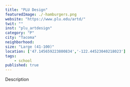 ```yaml
---
title: "PLU Design"
featuredImage: ./-hamburgers.png
website: "https://www.plu.edu/artd/"
twit: ""
inst: "plu_artdesign"
category: "P"
city: "Tacoma"
neighborhood:
size: "Large (41-100)"
location: ['47.145659223800834','-122.44523040218023']
tags:
    - school
published: true
---
```


Description
